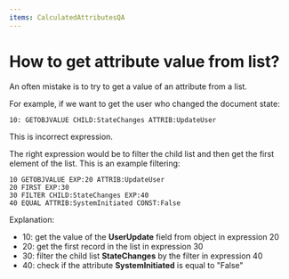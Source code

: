 ```yaml
---
items: CalculatedAttributesQA
---
```


# How to get attribute value from list?

An often mistake is to try to get a value of an attribute from a list. 

For example, if we want to get the user who changed the document state:

```
10: GETOBJVALUE CHILD:StateChanges ATTRIB:UpdateUser
```

This is incorrect expression.

The right expression would be to filter the child list and then get the first element of the list. This is an example filtering:

```
10 GETOBJVALUE EXP:20 ATTRIB:UpdateUser
20 FIRST EXP:30 
30 FILTER CHILD:StateChanges EXP:40
40 EQUAL ATTRIB:SystemInitiated CONST:False
```

Explanation:

- 10: get the value of the **UserUpdate** field from object in expression 20
- 20: get the first record in the list in expression 30
- 30: filter the child list **StateChanges** by the filter in expression 40
- 40: check if the attribute **SystemInitiated** is equal to "False"

